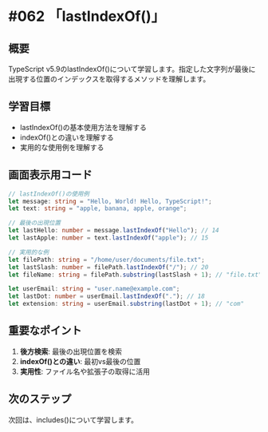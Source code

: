 # #062 「lastIndexOf()」

## 概要
TypeScript v5.9のlastIndexOf()について学習します。指定した文字列が最後に出現する位置のインデックスを取得するメソッドを理解します。

## 学習目標
- lastIndexOf()の基本使用方法を理解する
- indexOf()との違いを理解する
- 実用的な使用例を理解する

## 画面表示用コード

```typescript
// lastIndexOf()の使用例
let message: string = "Hello, World! Hello, TypeScript!";
let text: string = "apple, banana, apple, orange";

// 最後の出現位置
let lastHello: number = message.lastIndexOf("Hello"); // 14
let lastApple: number = text.lastIndexOf("apple"); // 15

// 実用的な例
let filePath: string = "/home/user/documents/file.txt";
let lastSlash: number = filePath.lastIndexOf("/"); // 20
let fileName: string = filePath.substring(lastSlash + 1); // "file.txt"

let userEmail: string = "user.name@example.com";
let lastDot: number = userEmail.lastIndexOf("."); // 18
let extension: string = userEmail.substring(lastDot + 1); // "com"
```

## 重要なポイント
1. **後方検索**: 最後の出現位置を検索
2. **indexOf()との違い**: 最初vs最後の位置
3. **実用性**: ファイル名や拡張子の取得に活用

## 次のステップ
次回は、includes()について学習します。
